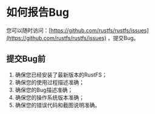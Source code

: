 # 如何报告Bug

您可以随时访问：[https://github.com/rustfs/rustfs/issues](https://github.com/rustfs/rustfs/issues) ，提交Bug。 


## 提交Bug前

1. 确保您已经安装了最新版本的RustFS；
2. 确保您的使用过程描述准确；
3. 确保您的Bug描述准确；
4. 确保您的操作系统版本准确；
5. 确保您的错误代码和截图说明准确。

